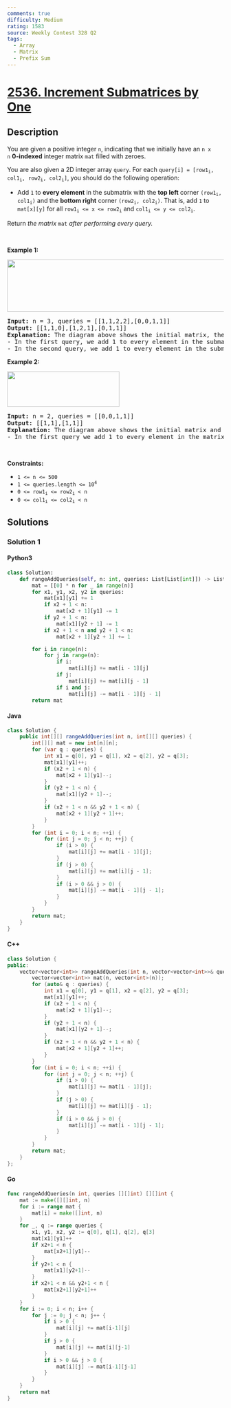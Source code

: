 ```yaml
---
comments: true
difficulty: Medium
rating: 1583
source: Weekly Contest 328 Q2
tags:
  - Array
  - Matrix
  - Prefix Sum
---
```


<!-- problem:start -->

# [2536. Increment Submatrices by One](https://leetcode.com/problems/increment-submatrices-by-one)

## Description

<!-- description:start -->

<p>You are given a positive integer <code>n</code>, indicating that we initially have an <code>n x n</code>&nbsp;<strong>0-indexed</strong> integer matrix <code>mat</code> filled with zeroes.</p>

<p>You are also given a 2D integer array <code>query</code>. For each <code>query[i] = [row1<sub>i</sub>, col1<sub>i</sub>, row2<sub>i</sub>, col2<sub>i</sub>]</code>, you should do the following operation:</p>

<ul>
	<li>Add <code>1</code> to <strong>every element</strong> in the submatrix with the <strong>top left</strong> corner <code>(row1<sub>i</sub>, col1<sub>i</sub>)</code> and the <strong>bottom right</strong> corner <code>(row2<sub>i</sub>, col2<sub>i</sub>)</code>. That is, add <code>1</code> to <code>mat[x][y]</code> for all <code>row1<sub>i</sub> &lt;= x &lt;= row2<sub>i</sub></code> and <code>col1<sub>i</sub> &lt;= y &lt;= col2<sub>i</sub></code>.</li>
</ul>

<p>Return<em> the matrix</em> <code>mat</code><em> after performing every query.</em></p>

<p>&nbsp;</p>
<p><strong class="example">Example 1:</strong></p>
<img alt="" src="https://fastly.jsdelivr.net/gh/doocs/leetcode@main/solution/2500-2599/2536.Increment%20Submatrices%20by%20One/images/p2example11.png" style="width: 531px; height: 121px;" />
<pre>
<strong>Input:</strong> n = 3, queries = [[1,1,2,2],[0,0,1,1]]
<strong>Output:</strong> [[1,1,0],[1,2,1],[0,1,1]]
<strong>Explanation:</strong> The diagram above shows the initial matrix, the matrix after the first query, and the matrix after the second query.
- In the first query, we add 1 to every element in the submatrix with the top left corner (1, 1) and bottom right corner (2, 2).
- In the second query, we add 1 to every element in the submatrix with the top left corner (0, 0) and bottom right corner (1, 1).
</pre>

<p><strong class="example">Example 2:</strong></p>
<img alt="" src="https://fastly.jsdelivr.net/gh/doocs/leetcode@main/solution/2500-2599/2536.Increment%20Submatrices%20by%20One/images/p2example22.png" style="width: 261px; height: 82px;" />
<pre>
<strong>Input:</strong> n = 2, queries = [[0,0,1,1]]
<strong>Output:</strong> [[1,1],[1,1]]
<strong>Explanation:</strong> The diagram above shows the initial matrix and the matrix after the first query.
- In the first query we add 1 to every element in the matrix.
</pre>

<p>&nbsp;</p>
<p><strong>Constraints:</strong></p>

<ul>
	<li><code>1 &lt;= n &lt;= 500</code></li>
	<li><code>1 &lt;= queries.length &lt;= 10<sup>4</sup></code></li>
	<li><code>0 &lt;= row1<sub>i</sub> &lt;= row2<sub>i</sub> &lt; n</code></li>
	<li><code>0 &lt;= col1<sub>i</sub> &lt;= col2<sub>i</sub> &lt; n</code></li>
</ul>

<!-- description:end -->

## Solutions

<!-- solution:start -->

### Solution 1

<!-- tabs:start -->

#### Python3

```python
class Solution:
    def rangeAddQueries(self, n: int, queries: List[List[int]]) -> List[List[int]]:
        mat = [[0] * n for _ in range(n)]
        for x1, y1, x2, y2 in queries:
            mat[x1][y1] += 1
            if x2 + 1 < n:
                mat[x2 + 1][y1] -= 1
            if y2 + 1 < n:
                mat[x1][y2 + 1] -= 1
            if x2 + 1 < n and y2 + 1 < n:
                mat[x2 + 1][y2 + 1] += 1

        for i in range(n):
            for j in range(n):
                if i:
                    mat[i][j] += mat[i - 1][j]
                if j:
                    mat[i][j] += mat[i][j - 1]
                if i and j:
                    mat[i][j] -= mat[i - 1][j - 1]
        return mat
```

#### Java

```java
class Solution {
    public int[][] rangeAddQueries(int n, int[][] queries) {
        int[][] mat = new int[n][n];
        for (var q : queries) {
            int x1 = q[0], y1 = q[1], x2 = q[2], y2 = q[3];
            mat[x1][y1]++;
            if (x2 + 1 < n) {
                mat[x2 + 1][y1]--;
            }
            if (y2 + 1 < n) {
                mat[x1][y2 + 1]--;
            }
            if (x2 + 1 < n && y2 + 1 < n) {
                mat[x2 + 1][y2 + 1]++;
            }
        }
        for (int i = 0; i < n; ++i) {
            for (int j = 0; j < n; ++j) {
                if (i > 0) {
                    mat[i][j] += mat[i - 1][j];
                }
                if (j > 0) {
                    mat[i][j] += mat[i][j - 1];
                }
                if (i > 0 && j > 0) {
                    mat[i][j] -= mat[i - 1][j - 1];
                }
            }
        }
        return mat;
    }
}
```

#### C++

```cpp
class Solution {
public:
    vector<vector<int>> rangeAddQueries(int n, vector<vector<int>>& queries) {
        vector<vector<int>> mat(n, vector<int>(n));
        for (auto& q : queries) {
            int x1 = q[0], y1 = q[1], x2 = q[2], y2 = q[3];
            mat[x1][y1]++;
            if (x2 + 1 < n) {
                mat[x2 + 1][y1]--;
            }
            if (y2 + 1 < n) {
                mat[x1][y2 + 1]--;
            }
            if (x2 + 1 < n && y2 + 1 < n) {
                mat[x2 + 1][y2 + 1]++;
            }
        }
        for (int i = 0; i < n; ++i) {
            for (int j = 0; j < n; ++j) {
                if (i > 0) {
                    mat[i][j] += mat[i - 1][j];
                }
                if (j > 0) {
                    mat[i][j] += mat[i][j - 1];
                }
                if (i > 0 && j > 0) {
                    mat[i][j] -= mat[i - 1][j - 1];
                }
            }
        }
        return mat;
    }
};
```

#### Go

```go
func rangeAddQueries(n int, queries [][]int) [][]int {
	mat := make([][]int, n)
	for i := range mat {
		mat[i] = make([]int, n)
	}
	for _, q := range queries {
		x1, y1, x2, y2 := q[0], q[1], q[2], q[3]
		mat[x1][y1]++
		if x2+1 < n {
			mat[x2+1][y1]--
		}
		if y2+1 < n {
			mat[x1][y2+1]--
		}
		if x2+1 < n && y2+1 < n {
			mat[x2+1][y2+1]++
		}
	}
	for i := 0; i < n; i++ {
		for j := 0; j < n; j++ {
			if i > 0 {
				mat[i][j] += mat[i-1][j]
			}
			if j > 0 {
				mat[i][j] += mat[i][j-1]
			}
			if i > 0 && j > 0 {
				mat[i][j] -= mat[i-1][j-1]
			}
		}
	}
	return mat
}
```

<!-- tabs:end -->

<!-- solution:end -->

<!-- problem:end -->
